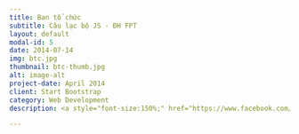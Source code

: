 ```yaml
---
title: Ban tổ chức
subtitle: Câu lạc bộ JS - ĐH FPT
layout: default
modal-id: 5
date: 2014-07-14
img: btc.jpg
thumbnail: btc-thumb.jpg
alt: image-alt
project-date: April 2014
client: Start Bootstrap
category: Web Development
description: <a style="font-size:150%;" href="https://www.facebook.com/fu.jsclub/?fref=ts">Câu lạc bộ JS - Japanese Software Engineer, ĐH FPT</a>

---
```

